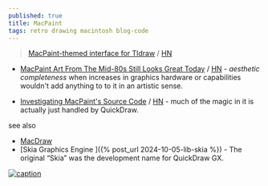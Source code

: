 ```yaml
---
published: true
title: MacPaint
tags: retro drawing macintosh blog-code
---
```

>  [MacPaint-themed interface for Tldraw](https://paint.withdiagram.com/) / [HN](https://news.ycombinator.com/item?id=30508508)

<link rel="shortcut icon" href="https://img.icons8.com/?size=100&id=22195&format=png" type="image/x-icon" />

- [MacPaint Art From The Mid-80s Still Looks Great Today](https://blog.decryption.net.au/posts/macpaint.html) / [HN](https://news.ycombinator.com/item?id=44540402) - _aesthetic completeness_ when  increases in graphics hardware or capabilities wouldn't add anything to to it in an artistic sense.

- [	Investigating MacPaint's Source Code](https://ztoz.blog/posts/macpaint-source-code/) / [HN](https://news.ycombinator.com/item?id=43589156) - much of the magic in it is actually just handled by QuickDraw.

see also
- [MacDraw](https://www.macintoshrepository.org/2204-macdraw)
- [Skia Graphics Engine ]({% post_url 2024-10-05-lib-skia %}) - The original “Skia” was the development name for QuickDraw GX.

[![caption](https://ztoz.blog/posts/macpaint-source-code/04_applegeisha.gif)](https://ztoz.blog/posts/macpaint-source-code/)

